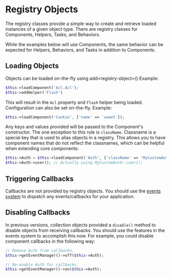 # Registry Objects

The registry classes provide a simple way to create and retrieve loaded
instances of a given object type. There are registry classes for Components,
Helpers, Tasks, and Behaviors.

While the examples below will use Components, the same behavior can be expected
for Helpers, Behaviors, and Tasks in addition to Components.

## Loading Objects

Objects can be loaded on-the-fly using add\<registry-object\>()
Example:

``` php
$this->loadComponent('Acl.Acl');
$this->addHelper('Flash')
```

This will result in the `Acl` property and `Flash` helper being loaded.
Configuration can also be set on-the-fly. Example:

``` php
$this->loadComponent('Cookie', ['name' => 'sweet']);
```

Any keys and values provided will be passed to the Component's constructor. The
one exception to this rule is `className`. Classname is a special key that is
used to alias objects in a registry. This allows you to have component names
that do not reflect the classnames, which can be helpful when extending core
components:

``` php
$this->Auth = $this->loadComponent('Auth', ['className' => 'MyCustomAuth']);
$this->Auth->user(); // Actually using MyCustomAuth::user();
```

## Triggering Callbacks

Callbacks are not provided by registry objects. You should use the
[events system](core-libraries/events.md) to dispatch any events/callbacks
for your application.

## Disabling Callbacks

In previous versions, collection objects provided a `disable()` method to disable
objects from receiving callbacks. You should use the features in the events system to
accomplish this now. For example, you could disable component callbacks in the
following way:

``` php
// Remove Auth from callbacks.
$this->getEventManager()->off($this->Auth);

// Re-enable Auth for callbacks.
$this->getEventManager()->on($this->Auth);
```
